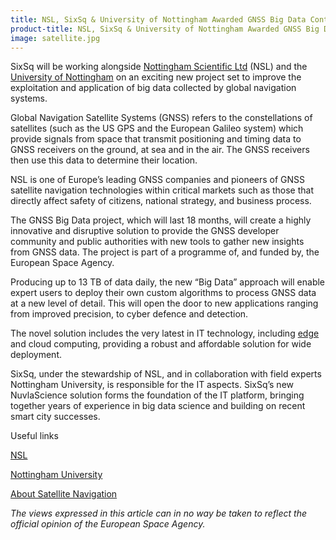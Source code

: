 ```yaml
---
title: NSL, SixSq & University of Nottingham Awarded GNSS Big Data Contract
product-title: NSL, SixSq & University of Nottingham Awarded GNSS Big Data Contract
image: satellite.jpg
---
```


SixSq will be working alongside [Nottingham Scientific Ltd](https://gmvnsl.com/) (NSL) and the [University of Nottingham](https://www.nottingham.ac.uk/) on an exciting new project set to improve the exploitation and application of big data collected by global navigation systems.

Global Navigation Satellite Systems (GNSS) refers to the constellations of satellites (such as the US GPS and the European Galileo system) which provide signals from space that transmit positioning and timing data to GNSS receivers on the ground, at sea and in the air. The GNSS receivers then use this data to determine their location.

NSL is one of Europe’s leading GNSS companies and pioneers of GNSS satellite navigation technologies within critical markets such as those that directly affect safety of citizens, national strategy, and business process.

The GNSS Big Data project, which will last 18 months, will create a highly innovative and disruptive solution to provide the GNSS developer community and public authorities with new tools to gather new insights from GNSS data. The project is part of a programme of, and funded by, the European Space Agency.

Producing up to 13 TB of data daily, the new “Big Data” approach will enable expert users to deploy their own custom algorithms to process GNSS data at a new level of detail. This will open the door to new applications ranging from improved precision, to cyber defence and detection.

The novel solution includes the very latest in IT technology, including [edge](/blog/discover/2019/11/08/what-is-edge-computing) and cloud computing, providing a robust and affordable solution for wide deployment.

SixSq, under the stewardship of NSL, and in collaboration with field experts Nottingham University, is responsible for the IT aspects. SixSq’s new NuvlaScience solution forms the foundation of the IT platform, bringing together years of experience in big data science and building on recent smart city successes.

Useful links

[NSL](https://www.nsl.eu.com/) 

[Nottingham University](https://www.nottingham.ac.uk/)

[About Satellite Navigation](https://www.esa.int/Our_Activities/Navigation/About_satellite_navigation2)

_The views expressed in this article can in no way be taken to reflect the official opinion of the European Space Agency._
